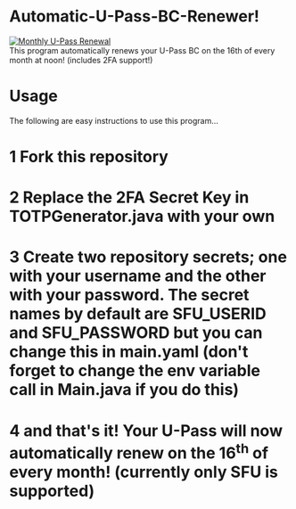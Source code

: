 # Automatic-U-Pass-BC-Renewer!
[![Monthly U-Pass Renewal](https://github.com/SuperRitchie/Automatic-U-Pass-BC-Renewer/actions/workflows/main.yml/badge.svg?branch=main)](https://github.com/SuperRitchie/Automatic-U-Pass-BC-Renewer/actions/workflows/main.yml)\
This program automatically renews your U-Pass BC on the 16th of every month at noon! (includes 2FA support!)

# Usage
The following are easy instructions to use this program...

# 1 Fork this repository

# 2 Replace the 2FA Secret Key in TOTPGenerator.java with your own

# 3 Create two repository secrets; one with your username and the other with your password. The secret names by default are SFU_USERID and SFU_PASSWORD but you can change this in main.yaml (don't forget to change the env variable call in Main.java if you do this)

# 4 and that's it! Your U-Pass will now automatically renew on the 16<sup>th</sup> of every month! (currently only SFU is supported)
